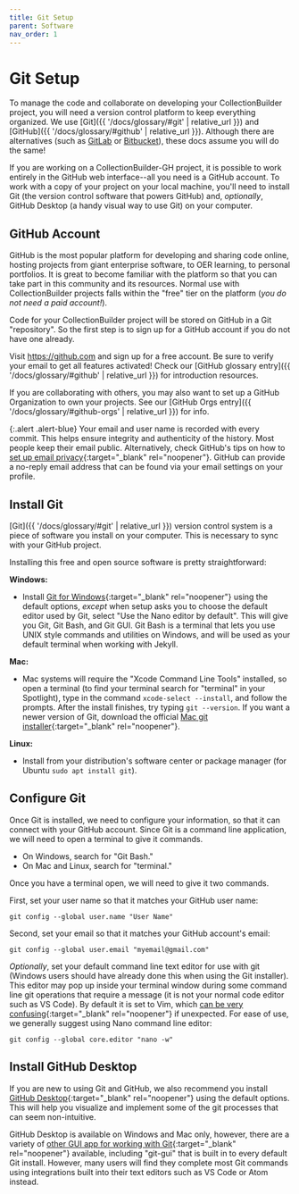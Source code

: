 ```yaml
---
title: Git Setup
parent: Software
nav_order: 1
---
```


# Git Setup

To manage the code and collaborate on developing your CollectionBuilder project, you will need a version control platform to keep everything organized.
We use [Git]({{ '/docs/glossary/#git' | relative_url }}) and [GitHub]({{ '/docs/glossary/#github' | relative_url }}).
Although there are alternatives (such as [GitLab](https://about.gitlab.com/) or [Bitbucket](https://bitbucket.org/product)), these docs assume you will do the same!

If you are working on a CollectionBuilder-GH project, it is possible to work entirely in the GitHub web interface--all you need is a GitHub account.
To work with a copy of your project on your local machine, you'll need to install Git (the version control software that powers GitHub) and, *optionally*, GitHub Desktop (a handy visual way to use Git) on your computer.

## GitHub Account

GitHub is the most popular platform for developing and sharing code online, hosting projects from giant enterprise software, to OER learning, to personal portfolios. 
It is great to become familiar with the platform so that you can take part in this community and its resources.
Normal use with CollectionBuilder projects falls within the "free" tier on the platform (*you do not need a paid account!*).

Code for your CollectionBuilder project will be stored on GitHub in a Git "repository". 
So the first step is to sign up for a GitHub account if you do not have one already.

Visit <https://github.com> and sign up for a free account. 
Be sure to verify your email to get all features activated!
Check our [GitHub glossary entry]({{ '/docs/glossary/#github' | relative_url }}) for introduction resources.

If you are collaborating with others, you may also want to set up a GitHub Organization to own your projects.
See our [GitHub Orgs entry]({{ '/docs/glossary/#github-orgs' | relative_url }}) for info.

{:.alert .alert-blue}
Your email and user name is recorded with every commit.
This helps ensure integrity and authenticity of the history.
Most people keep their email public. 
Alternatively, check GitHub's tips on how to [set up email privacy](https://help.github.com/en/github/setting-up-and-managing-your-github-user-account/setting-your-commit-email-address#about-commit-email-addresses){:target="_blank" rel="noopener"}. 
GitHub can provide a no-reply email address that can be found via your email settings on your profile.

## Install Git

[Git]({{ '/docs/glossary/#git' | relative_url }}) version control system is a piece of software you install on your computer. 
This is necessary to sync with your GitHub project.

Installing this free and open source software is pretty straightforward:

**Windows:** 

- Install [Git for Windows](https://git-scm.com/downloads){:target="_blank" rel="noopener"} using the default options, *except* when setup asks you to choose the default editor used by Git, select "Use the Nano editor by default". This will give you Git, Git Bash, and Git GUI. Git Bash is a terminal that lets you use UNIX style commands and utilities on Windows, and will be used as your default terminal when working with Jekyll.

**Mac:** 

- Mac systems will require the "Xcode Command Line Tools" installed, so open a terminal (to find your terminal search for "terminal" in your Spotlight), type in the command `xcode-select --install`, and follow the prompts. After the install finishes, try typing `git --version`. If you want a newer version of Git, download the official [Mac git installer](https://git-scm.com/downloads){:target="_blank" rel="noopener"}.

**Linux:** 

- Install from your distribution's software center or package manager (for Ubuntu `sudo apt install git`).

## Configure Git

Once Git is installed, we need to configure your information, so that it can connect with your GitHub account.
Since Git is a command line application, we will need to open a terminal to give it commands. 

- On Windows, search for "Git Bash."
- On Mac and Linux, search for "terminal."

Once you have a terminal open, we will need to give it two commands.

First, set your user name so that it matches your GitHub user name:

```
git config --global user.name "User Name"
```

Second, set your email so that it matches your GitHub account's email:

```
git config --global user.email "myemail@gmail.com"
```

*Optionally*, set your default command line text editor for use with git (Windows users should have already done this when using the Git installer).
This editor may pop up inside your terminal window during some command line git operations that require a message (it is not your normal code editor such as VS Code).
By default it is set to Vim, which [can be very confusing](https://stackoverflow.blog/2017/05/23/stack-overflow-helping-one-million-developers-exit-vim/){:target="_blank" rel="noopener"} if unexpected.
For ease of use, we generally suggest using Nano command line editor:

```
git config --global core.editor "nano -w"
```

## Install GitHub Desktop

If you are new to using Git and GitHub, we also recommend you install [GitHub Desktop](https://desktop.github.com/){:target="_blank" rel="noopener"} using the default options. 
This will help you visualize and implement some of the git processes that can seem non-intuitive.

GitHub Desktop is available on Windows and Mac only, however, there are a variety of [other GUI app for working with Git](https://git-scm.com/downloads/guis){:target="_blank" rel="noopener"} available, including "git-gui" that is built in to every default Git install.
However, many users will find they complete most Git commands using integrations built into their text editors such as VS Code or Atom instead.
